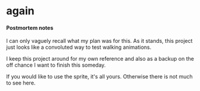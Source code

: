 # again

#### Postmortem notes

I can only vaguely recall what my plan was for this. As it stands, this project just looks like a convoluted way to test walking animations.

I keep this project around for my own reference and also as a backup on the off chance I want to finish this someday.

If you would like to use the sprite, it's all yours. Otherwise there is not much to see here.
